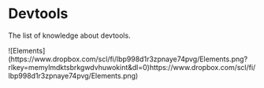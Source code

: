 # Devtools
The list of knowledge about devtools.
<p> ![Elements](https://www.dropbox.com/scl/fi/lbp998d1r3zpnaye74pvg/Elements.png?rlkey=memylmdktsbrkgwdvhuwokint&dl=0)https://www.dropbox.com/scl/fi/lbp998d1r3zpnaye74pvg/Elements.png) </p>
